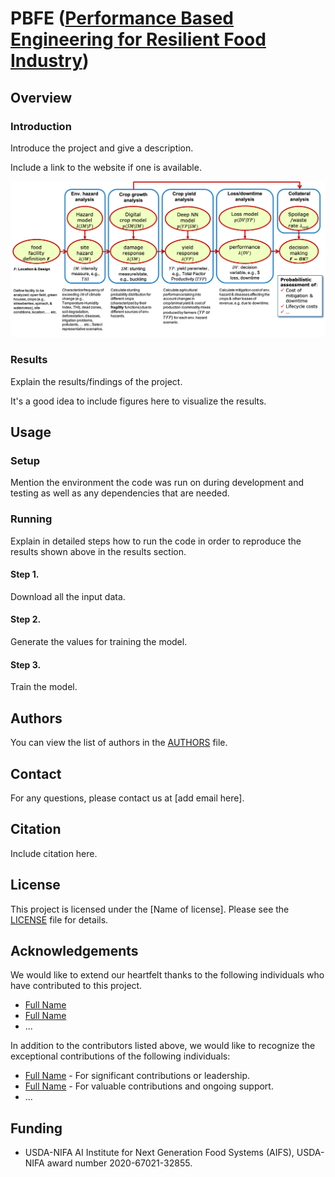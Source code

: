 # PBFE ([Performance Based Engineering for Resilient Food Industry](https://food-manufacturing.berkeley.edu/performance-based-eng-for-resilient-food-ind/))

## Overview

### Introduction

Introduce the project and give a description.

Include a link to the website if one is available.

![alt text](./figures/PBFE.png)

### Results

Explain the results/findings of the project.

It's a good idea to include figures here to visualize the results.

## Usage

### Setup

Mention the environment the code was run on during development and testing as well as any dependencies that are needed.

### Running

Explain in detailed steps how to run the code in order to reproduce the results shown above in the results section.

#### Step 1.

Download all the input data.

#### Step 2.

Generate the values for training the model.

#### Step 3.

Train the model.

## Authors

You can view the list of authors in the [AUTHORS](https://github.com/AI-Institute-Food-Systems/aifs-github-best-practices/blob/main/AUTHORS) file.

## Contact

For any questions, please contact us at [add email here].

## Citation

Include citation here.

## License

This project is licensed under the [Name of license]. Please see the [LICENSE](https://github.com/AI-Institute-Food-Systems/aifs-github-best-practices/blob/main/LICENSE) file for details.

## Acknowledgements

We would like to extend our heartfelt thanks to the following individuals who have contributed to this project.

- [Full Name](https://github.com/username)
- [Full Name](https://github.com/username)
- ...

In addition to the contributors listed above, we would like to recognize the exceptional contributions of the following individuals:

- [Full Name](https://github.com/username) - For significant contributions or leadership.
- [Full Name](https://github.com/username) - For valuable contributions and ongoing support.
- ...

## Funding

* USDA-NIFA AI Institute for Next Generation Food Systems (AIFS), USDA-NIFA award number 2020-67021-32855.
